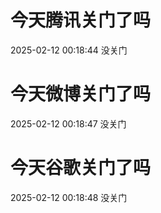 # 今天腾讯关门了吗

2025-02-12 00:18:44 没关门

# 今天微博关门了吗

2025-02-12 00:18:47 没关门

# 今天谷歌关门了吗

2025-02-12 00:18:48 没关门

